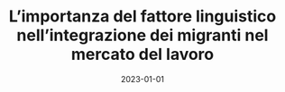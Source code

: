 ---
title: "L’importanza del fattore linguistico nell’integrazione dei migranti nel mercato del lavoro"
collection: press
date: 2023-01-01
permalink: https://www.polis.lombardia.it/wps/portal/site/polis/DettaglioRedazionale/pubblicazioni/monografie/221332soc-fenomeno-immigratorio-ed2023-rubbettino
coauthors: "With Damiano Argan"
status: 'Capitolo del libro "Il fenomeno immigratorio in Lombardia"'
---